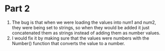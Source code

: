 # Part 2
1. The bug is that when we were loading the values into num1 and num2, they were being set to strings, so when they would be added it just concatenated them as strings instead of adding them as number values.
2. I would fix it by making sure that the values were numbers with the Number() function that converts the value to a number.